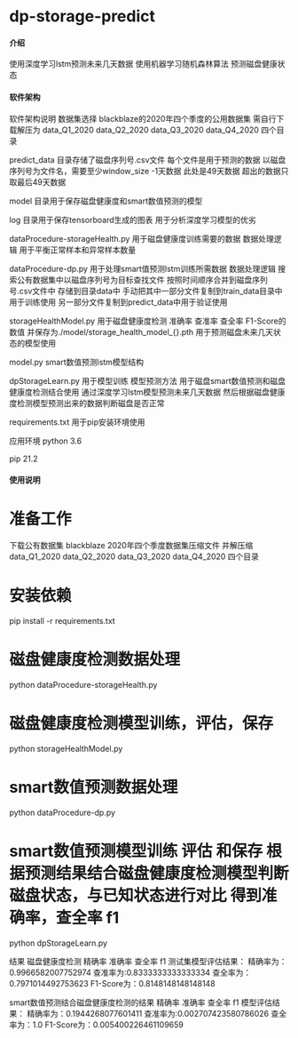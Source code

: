 # dp-storage-predict

#### 介绍
使用深度学习lstm预测未来几天数据 使用机器学习随机森林算法 预测磁盘健康状态  

#### 软件架构
软件架构说明
数据集选择 blackblaze的2020年四个季度的公用数据集 需自行下载解压为 data_Q1_2020 data_Q2_2020 data_Q3_2020 data_Q4_2020 四个目录

predict_data 目录存储了磁盘序列号.csv文件 每个文件是用于预测的数据 以磁盘序列号为文件名，需要至少window_size -1天数据 此处是49天数据 超出的数据只取最后49天数据

model 目录用于保存磁盘健康度和smart数值预测的模型

log 目录用于保存tensorboard生成的图表 用于分析深度学习模型的优劣

dataProcedure-storageHealth.py 用于磁盘健康度训练需要的数据 数据处理逻辑 用于平衡正常样本和异常样本数量

dataProcedure-dp.py 用于处理smart值预测lstm训练所需数据 数据处理逻辑 搜索公有数据集中以磁盘序列号为目标查找文件 按照时间顺序合并到磁盘序列号.csv文件中 存储到目录data中 手动把其中一部分文件复制到train_data目录中用于训练使用 另一部分文件复制到predict_data中用于验证使用

storageHealthModel.py 用于磁盘健康度检测 准确率 查准率 查全率 F1-Score的数值 并保存为./model/storage_health_model_{}.pth 用于预测磁盘未来几天状态的模型使用

model.py smart数值预测lstm模型结构

dpStorageLearn.py 用于模型训练 模型预测方法 用于磁盘smart数值预测和磁盘健康度检测结合使用 通过深度学习lstm模型预测未来几天数据 然后根据磁盘健康度检测模型预测出来的数据判断磁盘是否正常

requirements.txt 用于pip安装环境使用

应用环境 
python 3.6 

pip 21.2

#### 使用说明
# 准备工作

下载公有数据集 blackblaze 2020年四个季度数据集压缩文件 并解压缩  data_Q1_2020 data_Q2_2020 data_Q3_2020 data_Q4_2020 四个目录

# 安装依赖
pip install -r requirements.txt
# 磁盘健康度检测数据处理
python dataProcedure-storageHealth.py
# 磁盘健康度检测模型训练，评估，保存
python storageHealthModel.py
# smart数值预测数据处理
python dataProcedure-dp.py
# smart数值预测模型训练 评估 和保存 根据预测结果结合磁盘健康度检测模型判断磁盘状态，与已知状态进行对比 得到准确率，查全率 f1
python dpStorageLearn.py

结果
磁盘健康度检测 精确率 准确率 查全率 f1
测试集模型评估结果：
精确率为：0.9966582007752974
查准率为:0.8333333333333334
查全率为：0.7971014492753623
F1-Score为：0.8148148148148148

smart数值预测结合磁盘健康度检测的结果 精确率 准确率 查全率 f1
模型评估结果：
精确率为：0.1944268077601411
查准率为:0.002707423580786026
查全率为：1.0
F1-Score为：0.005400226461109659

